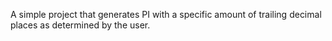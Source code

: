 A simple project that generates PI with a specific amount of trailing decimal places as determined by the user.
